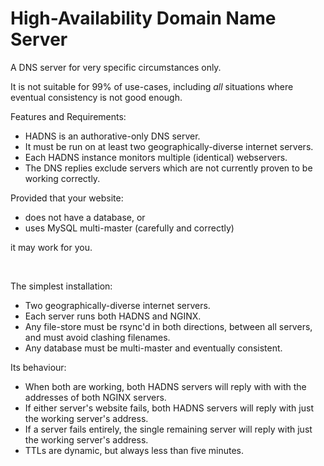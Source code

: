 # High-Availability Domain Name Server

A DNS server for very specific circumstances only.

It is not suitable for 99% of use-cases, including *all* situations where eventual consistency is
not good enough.


Features and Requirements:

- HADNS is an authorative-only DNS server.
- It must be run on at least two geographically-diverse internet servers.
- Each HADNS instance monitors multiple (identical) webservers.
- The DNS replies exclude servers which are not currently proven to be working correctly.


Provided that your website:

- does not have a database, or
- uses MySQL multi-master (carefully and correctly)

it may work for you.

<br>

The simplest installation:

- Two geographically-diverse internet servers.
- Each server runs both HADNS and NGINX.
- Any file-store must be rsync'd in both directions, between all servers, and must avoid clashing filenames.
- Any database must be multi-master and eventually consistent.

Its behaviour:

- When both are working, both HADNS servers will reply with with the addresses of both NGINX servers.
- If either server's website fails, both HADNS servers will reply with just the working server's address.
- If a server fails entirely, the single remaining server will reply with just the working server's address.
- TTLs are dynamic, but always less than five minutes.
